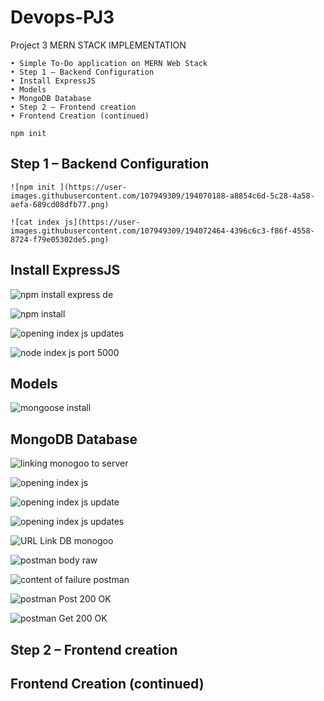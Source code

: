 # Devops-PJ3
Project 3
 MERN STACK IMPLEMENTATION
 
    • Simple To-Do application on MERN Web Stack 
    • Step 1 – Backend Configuration 
    • Install ExpressJS 
    • Models 
    • MongoDB Database 
    • Step 2 – Frontend creation 
    • Frontend Creation (continued)
    
    npm init
  ## Step 1 – Backend Configuration 
    
    ![npm init ](https://user-images.githubusercontent.com/107949309/194070188-a8854c6d-5c28-4a58-aefa-689cd08dfb77.png)

    ![cat index js](https://user-images.githubusercontent.com/107949309/194072464-4396c6c3-f86f-4558-8724-f79e05302de5.png)


## Install ExpressJS 
   
  ![npm install express   de](https://user-images.githubusercontent.com/107949309/194074452-6edb20bd-d1da-4844-8854-9e432600c532.png)

  ![npm install ](https://user-images.githubusercontent.com/107949309/194071797-973b2acf-bf18-41fd-b3d6-792873539d00.png)

![opening index js    updates](https://user-images.githubusercontent.com/107949309/194074904-6c62a031-769b-4a68-8279-12fc19aac256.png)

 ![node index js port 5000](https://user-images.githubusercontent.com/107949309/194075213-1b98c0f9-58eb-4be8-9e99-867d24104de7.png)


## Models 
  
   ![mongoose install](https://user-images.githubusercontent.com/107949309/194072057-1e8d86a4-d77a-4316-81ae-6a8b78914c92.png)

  ## MongoDB Database 
   
   ![linking monogoo to server](https://user-images.githubusercontent.com/107949309/194076576-7de77474-611b-4f8f-a108-0516c8f074bf.png)

![opening index js ](https://user-images.githubusercontent.com/107949309/194077164-e74d98da-f22d-4f91-b5a6-32a5c19355c2.png)

![opening index js    update ](https://user-images.githubusercontent.com/107949309/194077212-5a988c47-d993-4b0d-b4ee-c26daa229588.png)

 ![opening index js    updates](https://user-images.githubusercontent.com/107949309/194077293-522be97a-b0e2-40d3-a227-04893ba3fd0c.png)

![URL Link DB monogoo ](https://user-images.githubusercontent.com/107949309/194077890-6896fab5-373f-4e22-95be-f6dac59ebdfe.png)

 ![postman  body  raw](https://user-images.githubusercontent.com/107949309/194077937-a5e32002-0f18-45ab-8168-beb6320f461b.png)

![content of failure postman ](https://user-images.githubusercontent.com/107949309/194078070-a869684d-67ef-4b17-9e9c-6b07c4fe4819.png)

 ![postman Post 200 OK](https://user-images.githubusercontent.com/107949309/194077969-b9230f3a-1548-454e-ab5b-333bc0ef3161.png)

 ![postman Get 200 OK](https://user-images.githubusercontent.com/107949309/194078139-e0c483ae-ed27-416f-8fb2-80740eb8045c.png)


## Step 2 – Frontend creation 
 
 
    
    
  ## Frontend Creation (continued)
    
    
